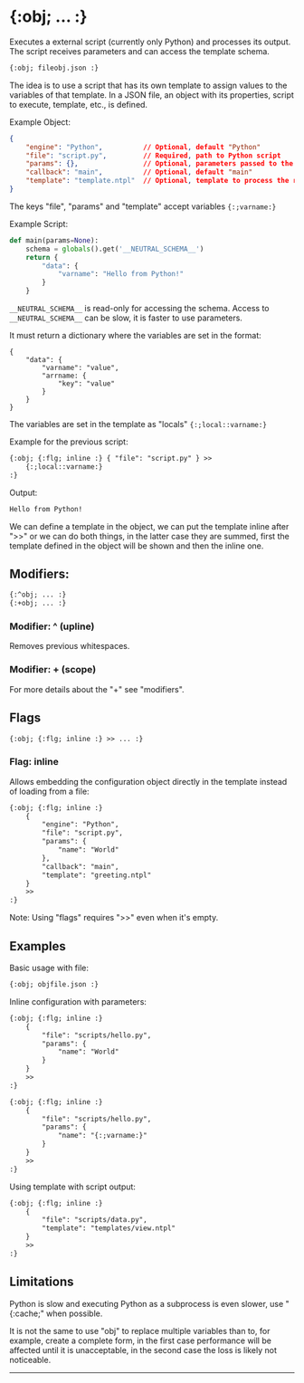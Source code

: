 {:obj; ... :}
=============

Executes a external script (currently only Python) and processes its output. The script receives parameters and can access the template schema.

```html
{:obj; fileobj.json :}
```

The idea is to use a script that has its own template to assign values to the variables of that template. In a JSON file, an object with its properties, script to execute, template, etc., is defined.

Example Object:

```json
{
    "engine": "Python",          // Optional, default "Python"
    "file": "script.py",         // Required, path to Python script
    "params": {},                // Optional, parameters passed to the script
    "callback": "main",          // Optional, default "main"
    "template": "template.ntpl"  // Optional, template to process the result
}
```

The keys "file", "params" and "template" accept variables `{:;varname:}`

Example Script:

```python
def main(params=None):
    schema = globals().get('__NEUTRAL_SCHEMA__')
    return {
        "data": {
            "varname": "Hello from Python!"
        }
    }
```

`__NEUTRAL_SCHEMA__` is read-only for accessing the schema. Access to `__NEUTRAL_SCHEMA__` can be slow, it is faster to use parameters.

It must return a dictionary where the variables are set in the format:

```
{
    "data": {
        "varname": "value",
        "arrname: {
            "key": "value"
        }
    }
}
```

The variables are set in the template as "locals" `{:;local::varname:}`

Example for the previous script:

```html
{:obj; {:flg; inline :} { "file": "script.py" } >>
    {:;local::varname:}
:}
```

Output:
```html
Hello from Python!
```

We can define a template in the object, we can put the template inline after ">>" or we can do both things, in the latter case they are summed, first the template defined in the object will be shown and then the inline one.

Modifiers:
----------

```html
{:^obj; ... :}
{:+obj; ... :}
```

### Modifier: ^ (upline)

Removes previous whitespaces.

### Modifier: + (scope)

For more details about the "+" see "modifiers".

Flags
-----

```html
{:obj; {:flg; inline :} >> ... :}
```

### Flag: inline

Allows embedding the configuration object directly in the template instead of loading from a file:

```html
{:obj; {:flg; inline :}
    {
        "engine": "Python",
        "file": "script.py",
        "params": {
            "name": "World"
        },
        "callback": "main",
        "template": "greeting.ntpl"
    }
    >>
:}
```

Note: Using "flags" requires ">>" even when it's empty.

Examples
--------

Basic usage with file:
```html
{:obj; objfile.json :}
```

Inline configuration with parameters:
```html
{:obj; {:flg; inline :}
    {
        "file": "scripts/hello.py",
        "params": {
            "name": "World"
        }
    }
    >>
:}

{:obj; {:flg; inline :}
    {
        "file": "scripts/hello.py",
        "params": {
            "name": "{:;varname:}"
        }
    }
    >>
:}
```

Using template with script output:
```html
{:obj; {:flg; inline :}
    {
        "file": "scripts/data.py",
        "template": "templates/view.ntpl"
    }
    >>
:}
```

Limitations
------------

Python is slow and executing Python as a subprocess is even slower, use "{:cache;" when possible.

It is not the same to use "obj" to replace multiple variables than to, for example, create a complete form, in the first case performance will be affected until it is unacceptable, in the second case the loss is likely not noticeable.

---
